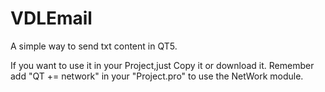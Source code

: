 # VDLEmail
A simple way to send txt content in QT5.

If you want to use it in your Project,just Copy it or download it.
Remember add "QT += network" in your "Project.pro" to use the NetWork module.
